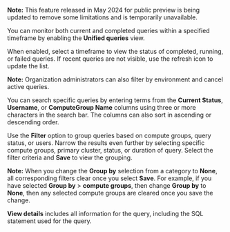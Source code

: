 **Note:** This feature released in May 2024 for public preview is being updated to remove some limitations and is temporarily unavailable.

You can monitor both current and completed queries within a specified timeframe by enabling the **Unified queries** view.

When enabled, select a timeframe to view the status of completed, running, or failed queries. If recent queries are not visible, use the refresh icon to update the list.

**Note:** Organization administrators can also filter by environment and cancel active queries.

You can search specific queries by entering terms from the **Current Status**, **Username**, or **ComputeGroup Name** columns using three or more characters in the search bar. The columns can also sort in ascending or descending order.

Use the **Filter** option to group queries based on compute groups, query status, or users. Narrow the results even further by selecting specific compute groups, primary cluster, status, or duration of query. Select the filter criteria and **Save** to view the grouping.

**Note:** When you change the **Group by** selection from a category to **None**, all corresponding filters clear once you select **Save**. For example, if you have selected **Group by** > **compute groups**, then change **Group by** to **None**, then any selected compute groups are cleared once you save the change.

**View details** includes all information for the query, including the SQL statement used for the query.

